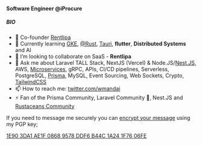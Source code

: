 #### Software Engineer @iProcure

##### BIO

- 🔭 Co-founder [Rentlipa](https://app.rentlipa.com)
- 🌱 Currently learning [GKE](https://cloud.google.com/kubernetes-engine), [@Rust](https://www.rust-lang.org), [Tauri](https://tauri.app), **flutter**, **Distributed Systems** and AI
- 👯 I’m looking to collaborate on SaaS - **Rentlipa**
- 💬 Ask me about Laravel TALL Stack, NextJS (Vercel) & Node.JS/[Nest.JS](https://nestjs.com), AWS, [Microservices](https://microservices.io), gRPC, APIs, CI/CD pipelines, Serverless, PostgreSQL, [Prisma](https://www.prisma.io), MySQL, Event Sourcing, Web Sockets, Crypto, [TailwindCSS](https://tailwindcss.com)
- 📫 How to reach me: [twitter.com/wmandai](https://twitter.com/wmandai)
- ⚡ Fan of the Prisma Community, Laravel Community 🚀, Nest.JS and [Rustaceans Community](https://www.rust-lang.org/community)

If you need to message me securely you can [encrypt your message](https://www.gnupg.org/gph/en/manual/x110.html) using my PGP key;  

[1E90 3DA1 AE1F 0868 9578 DDF6 B44C 1A24 1F76 06FE](https://keybase.io/wmandai/pgp_keys.asc?fingerprint=1e903da1ae1f08689578ddf6b44c1a241f7606fe)

